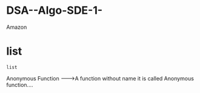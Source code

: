 # DSA--Algo-SDE-1-
Amazon

# list

``` list ```
<!-- ~~~1~~ -->
Anonymous Function --->A function without name it is called Anonymous function....